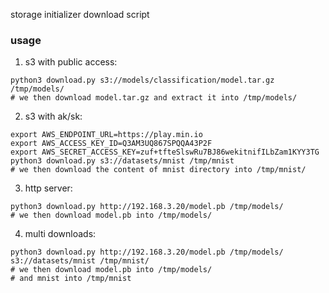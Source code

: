 storage initializer download script

### usage
1. s3 with public access:
```shell
python3 download.py s3://models/classification/model.tar.gz /tmp/models/
# we then download model.tar.gz and extract it into /tmp/models/

```
2. s3 with ak/sk:
```shell
export AWS_ENDPOINT_URL=https://play.min.io
export AWS_ACCESS_KEY_ID=Q3AM3UQ867SPQQA43P2F
export AWS_SECRET_ACCESS_KEY=zuf+tfteSlswRu7BJ86wekitnifILbZam1KYY3TG
python3 download.py s3://datasets/mnist /tmp/mnist
# we then download the content of mnist directory into /tmp/mnist/

```
3. http server:
```shell
python3 download.py http://192.168.3.20/model.pb /tmp/models/
# we then download model.pb into /tmp/models/
```

4. multi downloads:
```shell
python3 download.py http://192.168.3.20/model.pb /tmp/models/ s3://datasets/mnist /tmp/mnist/
# we then download model.pb into /tmp/models/
# and mnist into /tmp/mnist
```
